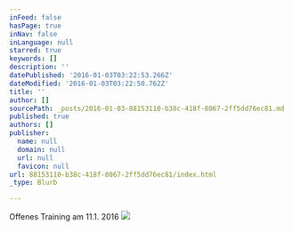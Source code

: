 ```yaml
---
inFeed: false
hasPage: true
inNav: false
inLanguage: null
starred: true
keywords: []
description: ''
datePublished: '2016-01-03T03:22:53.266Z'
dateModified: '2016-01-03T03:22:50.762Z'
title: ''
author: []
sourcePath: _posts/2016-01-03-88153110-b38c-418f-8067-2ff5dd76ec81.md
published: true
authors: []
publisher:
  name: null
  domain: null
  url: null
  favicon: null
url: 88153110-b38c-418f-8067-2ff5dd76ec81/index.html
_type: Blurb

---
```

Offenes Training am 11.1\. 2016
![](https://the-grid-user-content.s3-us-west-2.amazonaws.com/c5969f56-7af4-4bdb-8d66-a35c3135f321.jpg)